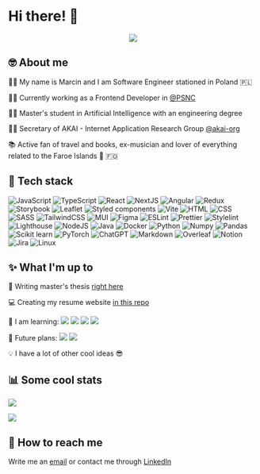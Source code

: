 # Hi there! 👋 

<div align="center">
  <img src="https://media.giphy.com/media/lP8ezu4iNVmZYOZn3j/giphy.gif" />

 
</div>

## 🤓 About me

👨‍💻 My name is Marcin and I am Software Engineer stationed in Poland 🇵🇱

👨‍💼 Currently working as a Frontend Developer in [@PSNC](https://www.linkedin.com/company/poznan-supercomputing-and-networking-center/mycompany/)

👨‍🎓 Master's student in Artificial Intelligence with an engineering degree

👨‍🏫 Secretary of AKAI - Internet Application Research Group [@akai-org](https://github.com/akai-org)

📚 Active fan of travel and books, ex-musician and lover of everything related to the Faroe Islands 🐑 🇫🇴

## 🧪 Tech stack

<p>
  <img alt="JavaScript" src="https://img.shields.io/badge/JavaScript-5162ff?style=flat-square&logo=javascript&logoColor=white" />
  <img alt="TypeScript" src="https://img.shields.io/badge/TypeScript-5560f8?style=flat-square&logo=typescript&logoColor=white" />
  <img alt="React" src="https://img.shields.io/badge/React-5a5ef1?style=flat-square&logo=react&logoColor=white" />
  <img alt="NextJS" src="https://img.shields.io/badge/next%20js-5e5cea?style=flat-square&logo=nextdotjs&logoColor=white" />
  <img alt="Angular" src="https://img.shields.io/badge/Angular-635ae3?style=flat-square&logo=angular&logoColor=white" />
  
  <img alt="Redux" src="https://img.shields.io/badge/Redux-6758dc?style=flat-square&logo=redux&logoColor=white" />
  <img alt="Storybook" src="https://img.shields.io/badge/storybook-6c56d5?style=flat-square&logo=storybook&logoColor=white" />
  <img alt="Leaflet" src="https://img.shields.io/badge/Leaflet-7054ce?style=flat-square&logo=Leaflet&logoColor=white" />
  <img alt="Styled components" src="https://img.shields.io/badge/styled--components-7552c7?style=flat-square&logo=styled-components&logoColor=white" />
  <img alt="Vite" src="https://img.shields.io/badge/Vite-794fc0?style=flat-square&logo=vite&logoColor=white" />
  
  <img alt="HTML" src="https://img.shields.io/badge/HTML5-7d4db9?style=flat-square&logo=html5&logoColor=white" />
  <img alt="CSS" src="https://img.shields.io/badge/CSS3-824bb2?style=flat-square&logo=css3&logoColor=white" />
  <img alt="SASS" src="https://img.shields.io/badge/Sass-8649ab?style=flat-square&logo=sass&logoColor=white" />
  <img alt="TailwindCSS" src="https://img.shields.io/badge/Tailwind_CSS-8b47a4?style=flat-square&logo=tailwind-css&logoColor=white" />
  <img alt="MUI" src="https://img.shields.io/badge/Material%20UI-8f459d?style=flat-square&logo=mui&logoColor=white" />
  
  <img alt="Figma" src="https://img.shields.io/badge/Figma-944396?style=flat-square&logo=figma&logoColor=white" />
  <img alt="ESLint" src="https://img.shields.io/badge/eslint-984190?style=flat-square&logo=eslint&logoColor=white" />
  <img alt="Prettier" src="https://img.shields.io/badge/prettier-9c3f89?style=flat-square&logo=prettier&logoColor=white" />
  <img alt="Stylelint" src="https://img.shields.io/badge/stylelint-a13d82?style=flat-square&logo=stylelint&logoColor=white" />
  <img alt="Lighthouse" src="https://img.shields.io/badge/Lighthouse-a53b7b?style=flat-square&logo=Lighthouse&logoColor=white" />
  
  <img alt="NodeJS" src="https://img.shields.io/badge/Node%20js-aa3974?style=flat-square&logo=nodedotjs&logoColor=white" />
  <img alt="Java" src="https://img.shields.io/badge/Java-ae376d?style=flat-square&logo=openjdk&logoColor=white" />
  <img alt="Docker" src="https://img.shields.io/badge/Docker-b33566?style=flat-square&logo=docker&logoColor=white" />
  <img alt="Python" src="https://img.shields.io/badge/Python-b7335f?style=flat-square&logo=python&logoColor=white" />
  <img alt="Numpy" src="https://img.shields.io/badge/Numpy-bc3158?style=flat-square&logo=numpy&logoColor=white" />
  
  <img alt="Pandas" src="https://img.shields.io/badge/Pandas-c02e51?style=flat-square&logo=pandas&logoColor=white" />
  <img alt="Scikit learn" src="https://img.shields.io/badge/scikit_learn-c42c4a?style=flat-square&logo=scikit-learn&logoColor=white" />
  <img alt="PyTorch" src="https://img.shields.io/badge/PyTorch-c92a43?style=flat-square&logo=pytorch&logoColor=white" />
  <img alt="ChatGPT" src="https://img.shields.io/badge/ChatGPT-cd283c?style=flat-square&logo=openai&logoColor=white" />
  <img alt="Markdown" src="https://img.shields.io/badge/Markdown-d22635?style=flat-square&logo=markdown&logoColor=white" />
  
  <img alt="Overleaf" src="https://img.shields.io/badge/Overleaf-d6242e?style=flat-square&logo=Overleaf&logoColor=white" />
  <img alt="Notion" src="https://img.shields.io/badge/Notion-db2227?style=flat-square&logo=notion&logoColor=white" />
  <img alt="Jira" src="https://img.shields.io/badge/Jira-df2020?style=flat-square&logo=Jira&logoColor=white" />
  <img alt="Linux" src="https://img.shields.io/badge/Linux-E71818?style=flat-square&logo=linux&logoColor=white" />
</p>

## ✨ What I'm up to

📜 Writing master's thesis [right here](https://github.com/marcol13/milp-electre)

💻 Creating my resume website [in this repo](https://github.com/marcol13/milp-electre)

 
<p>
  🏫 I am learning: 
  <img src="https://img.shields.io/badge/Elixir-4B275F?style=flat-square&logo=elixir&logoColor=white" />
  <img src="https://img.shields.io/badge/Phoenix-FD4F00?style=flat-square&logo=phoenixframework&logoColor=fff" />
  <img src="https://img.shields.io/badge/fastapi-109989?style=flat-square&logo=FASTAPI&logoColor=white" />
  <img src="https://img.shields.io/badge/TensorFlow-FF6F00?style=flat-square&logo=TensorFlow&logoColor=white" />
</p>


<p>
  🌈 Future plans:
  <img src="https://img.shields.io/badge/remix-000000?style=flat-square&logo=remix&logoColor=white" />
  <img src="https://img.shields.io/badge/ThreeJs-black?style=flat-square&logo=three.js&logoColor=white" />
</p>

💡 I have a lot of other cool ideas 😎

## 📊 Some cool stats

<p>
  <picture>
  <source
    srcset="https://github-readme-stats.vercel.app/api?username=marcol13&show_icons=true&theme=synthwave"
    media="(prefers-color-scheme: dark)"
  />
  <source
    srcset="https://github-readme-stats.vercel.app/api?username=marcol13&show_icons=true"
    media="(prefers-color-scheme: light), (prefers-color-scheme: no-preference)"
  />
  <img src="https://github-readme-stats.vercel.app/api?username=marcol13&show_icons=true" />
</picture>
</p>

<p>
  <picture>
  <source
    srcset="https://github-readme-stats.vercel.app/api/top-langs/?username=marcol13&size_weight=0.2&count_weight=0.8&theme=synthwave"
    media="(prefers-color-scheme: dark)"
  />
  <source
    srcset="https://github-readme-stats.vercel.app/api/top-langs/?username=marcol13&size_weight=0.2&count_weight=0.8"
    media="(prefers-color-scheme: light), (prefers-color-scheme: no-preference)"
  />
  <img src="https://github-readme-stats.vercel.app/api/top-langs/?username=marcol13&size_weight=0.2&count_weight=0.8" />
</picture>
</p>


## 🚀 How to reach me

Write me an [email](mailto:marcinkrueger@gmail.com) or contact me through [LinkedIn](https://www.linkedin.com/in/marcin-krueger/?locale=en_US)
